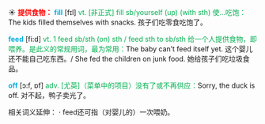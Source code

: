 ☀ <font color="red">**提供食物：**</font>
<font color="sky blue">**fill**</font> [fɪl] 
<font color="#00b050">vt. [非正式] fill sb/yourself (up) (with sth) 使…吃饱：</font>The kids filled themselves with snacks. 孩子们吃零食吃饱了。

<font color="sky blue">**feed**</font> [fi:d] 
<font color="#00b050">vt. 1 feed sb/sth (on) sth / feed sth to sb/sth 给一个人提供食物，即喂养。是此义的常规用词，最为常用：</font>The baby can’t feed itself yet. 这个婴儿还不能自己吃东西。/ She fed the children on junk food. 她给孩子们吃垃圾食品。

<font color="sky blue">**off**</font> [ɔ:f, ɒf] 
<font color="#00b050">adv. [尤英]（菜单中的项目）没有了或不再供应：</font>Sorry, the duck is off. 对不起，鸭子卖光了。

相关词义延伸：
· feed还可指（对婴儿的）一次喂奶。

